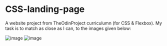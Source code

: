# CSS-landing-page

A website project from TheOdinProject curriculumn (for CSS & Flexbox). My task is to match as close as I can, to the images given below:

![image](https://github.com/user-attachments/assets/ac5177a8-9122-4df6-8c26-0c69f60fa9e9)
![image](https://github.com/user-attachments/assets/6c104c7e-b679-4659-8556-04e2339ea274)
